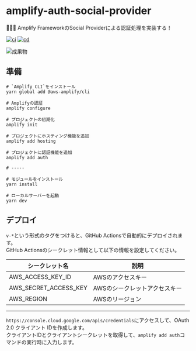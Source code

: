 # amplify-auth-social-provider

🐝🐝🐝 Amplify FrameworkのSocial Providerによる認証処理を実装する！  

[![ci](https://github.com/osawa-koki/amplify-auth-social-provider/actions/workflows/ci.yml/badge.svg)](https://github.com/osawa-koki/amplify-auth-social-provider/actions/workflows/ci.yml)
[![cd](https://github.com/osawa-koki/amplify-auth-social-provider/actions/workflows/cd.yml/badge.svg)](https://github.com/osawa-koki/amplify-auth-social-provider/actions/workflows/cd.yml)

![成果物](./fruit.gif)  

## 準備

```shell
# `Amplify CLI`をインストール
yarn global add @aws-amplify/cli

# Amplifyの認証
amplify configure

# プロジェクトの初期化
amplify init

# プロジェクトにホスティング機能を追加
amplify add hosting

# プロジェクトに認証機能を追加  
amplify add auth

# -----

# モジュールをインストール
yarn install

# ローカルサーバーを起動
yarn dev
```

## デプロイ

`v-*`という形式のタグをつけると、GitHub Actionsで自動的にデプロイされます。  
GitHub Actionsのシークレット情報として以下の情報を設定してください。  

| シークレット名 | 説明 |
| --- | --- |
| AWS_ACCESS_KEY_ID | AWSのアクセスキー |
| AWS_SECRET_ACCESS_KEY | AWSのシークレットアクセスキー |
| AWS_REGION | AWSのリージョン |

---

`https://console.cloud.google.com/apis/credentials`にアクセスして、OAuth 2.0 クライアント IDを作成します。  
クライアントIDとクライアントシークレットを取得して、`amplify add auth`コマンドの実行時に入力します。  
